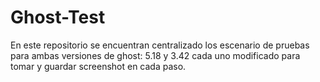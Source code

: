 # Ghost-Test

En este repositorio se encuentran centralizado los escenario de pruebas para ambas versiones de ghost: 5.18 y 3.42 cada uno modificado para tomar y guardar screenshot en cada paso.
